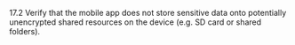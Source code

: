 17.2 Verify that the mobile app does not store sensitive data onto potentially unencrypted shared resources on the device (e.g. SD card or shared folders).